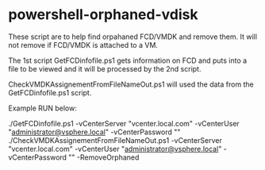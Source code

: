 # powershell-orphaned-vdisk
These script are to help find orpahaned FCD/VMDK and remove them. It will not remove if FCD/VMDK is attached to a VM.

The 1st script GetFCDinfofile.ps1 gets information on FCD and puts into a file to be viewed and it will be processed by the 2nd script.

CheckVMDKAssignementFromFileNameOut.ps1 will used the data from the GetFCDinfofile.ps1 script.  


Example RUN below:

./GetFCDinfofile.ps1  -vCenterServer "vcenter.local.com" -vCenterUser "administrator@vsphere.local" -vCenterPassword ""
./CheckVMDKAssignementFromFileNameOut.ps1  -vCenterServer "vcenter.local.com" -vCenterUser "administrator@vsphere.local" -vCenterPassword "" -RemoveOrphaned 
